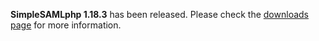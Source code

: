 **SimpleSAMLphp 1.18.3** has been released. Please check the [downloads page](/download) for more
information.
